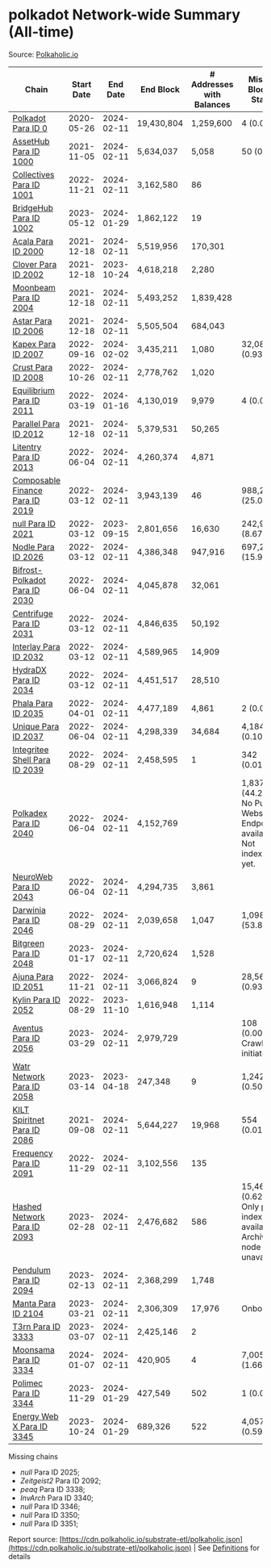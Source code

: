 # polkadot Network-wide Summary (All-time)

Source: [Polkaholic.io](https://polkaholic.io)


| Chain            | Start Date | End Date | End Block | # Addresses with Balances | Missing Blocks / Status |
| ---------------- | ---------- | ---------| --------- | ------------------------- | ----------------------- |
| [Polkadot Para ID 0](/polkadot/0-polkadot) | 2020-05-26 | 2024-02-11 | 19,430,804 |  1,259,600 | 4 (0.00%)  |
| [AssetHub Para ID 1000](/polkadot/1000-assethub) | 2021-11-05 | 2024-02-11 | 5,634,037 |  5,058 | 50 (0.00%)  |
| [Collectives Para ID 1001](/polkadot/1001-collectives) | 2022-11-21 | 2024-02-11 | 3,162,580 |  86 |    |
| [BridgeHub Para ID 1002](/polkadot/1002-bridgehub) | 2023-05-12 | 2024-01-29 | 1,862,122 |  19 |    |
| [Acala Para ID 2000](/polkadot/2000-acala) | 2021-12-18 | 2024-02-11 | 5,519,956 |  170,301 |    |
| [Clover Para ID 2002](/polkadot/2002-clover) | 2021-12-18 | 2023-10-24 | 4,618,218 |  2,280 |    |
| [Moonbeam Para ID 2004](/polkadot/2004-moonbeam) | 2021-12-18 | 2024-02-11 | 5,493,252 |  1,839,428 |    |
| [Astar Para ID 2006](/polkadot/2006-astar) | 2021-12-18 | 2024-02-11 | 5,505,504 |  684,043 |    |
| [Kapex Para ID 2007](/polkadot/2007-kapex) | 2022-09-16 | 2024-02-02 | 3,435,211 |  1,080 | 32,085 (0.93%)  |
| [Crust Para ID 2008](/polkadot/2008-crust) | 2022-10-26 | 2024-02-11 | 2,778,762 |  1,020 |    |
| [Equilibrium Para ID 2011](/polkadot/2011-equilibrium) | 2022-03-19 | 2024-01-16 | 4,130,019 |  9,979 | 4 (0.00%)  |
| [Parallel Para ID 2012](/polkadot/2012-parallel) | 2021-12-18 | 2024-02-11 | 5,379,531 |  50,265 |    |
| [Litentry Para ID 2013](/polkadot/2013-litentry) | 2022-06-04 | 2024-02-11 | 4,260,374 |  4,871 |    |
| [Composable Finance Para ID 2019](/polkadot/2019-composable) | 2022-03-12 | 2024-02-11 | 3,943,139 |  46 | 988,228 (25.06%)  |
| [null Para ID 2021](/polkadot/2021-efinity) | 2022-03-12 | 2023-09-15 | 2,801,656 |  16,630 | 242,949 (8.67%)  |
| [Nodle Para ID 2026](/polkadot/2026-nodle) | 2022-03-12 | 2024-02-11 | 4,386,348 |  947,916 | 697,249 (15.90%)  |
| [Bifrost-Polkadot Para ID 2030](/polkadot/2030-bifrost) | 2022-06-04 | 2024-02-11 | 4,045,878 |  32,061 |    |
| [Centrifuge Para ID 2031](/polkadot/2031-centrifuge) | 2022-03-12 | 2024-02-11 | 4,846,635 |  50,192 |    |
| [Interlay Para ID 2032](/polkadot/2032-interlay) | 2022-03-12 | 2024-02-11 | 4,589,965 |  14,909 |    |
| [HydraDX Para ID 2034](/polkadot/2034-hydradx) | 2022-03-12 | 2024-02-11 | 4,451,517 |  28,510 |    |
| [Phala Para ID 2035](/polkadot/2035-phala) | 2022-04-01 | 2024-02-11 | 4,477,189 |  4,861 | 2 (0.00%)  |
| [Unique Para ID 2037](/polkadot/2037-unique) | 2022-06-04 | 2024-02-11 | 4,298,339 |  34,684 | 4,184 (0.10%)  |
| [Integritee Shell Para ID 2039](/polkadot/2039-integritee) | 2022-08-29 | 2024-02-11 | 2,458,595 |  1 | 342 (0.01%)  |
| [Polkadex Para ID 2040](/polkadot/2040-polkadex) | 2022-06-04 | 2024-02-11 | 4,152,769 |   | 1,837,152 (44.24%) No Public Websocket Endpoint available: Not indexing yet. |
| [NeuroWeb Para ID 2043](/polkadot/2043-neuroweb) | 2022-06-04 | 2024-02-11 | 4,294,735 |  3,861 |    |
| [Darwinia Para ID 2046](/polkadot/2046-darwinia) | 2022-08-29 | 2024-02-11 | 2,039,658 |  1,047 | 1,098,047 (53.83%)  |
| [Bitgreen Para ID 2048](/polkadot/2048-bitgreen) | 2023-01-17 | 2024-02-11 | 2,720,624 |  1,528 |    |
| [Ajuna Para ID 2051](/polkadot/2051-ajuna) | 2022-11-21 | 2024-02-11 | 3,066,824 |  9 | 28,565 (0.93%)  |
| [Kylin Para ID 2052](/polkadot/2052-kylin) | 2022-08-29 | 2023-11-10 | 1,616,948 |  1,114 |    |
| [Aventus Para ID 2056](/polkadot/2056-aventus) | 2023-03-29 | 2024-02-11 | 2,979,729 |   | 108 (0.00%) Crawling initiated |
| [Watr Network Para ID 2058](/polkadot/2058-watr) | 2023-03-14 | 2023-04-18 | 247,348 |  9 | 1,242 (0.50%)  |
| [KILT Spiritnet Para ID 2086](/polkadot/2086-kilt) | 2021-09-08 | 2024-02-11 | 5,644,227 |  19,968 | 554 (0.01%)  |
| [Frequency Para ID 2091](/polkadot/2091-frequency) | 2022-11-29 | 2024-02-11 | 3,102,556 |  135 |    |
| [Hashed Network Para ID 2093](/polkadot/2093-hashed) | 2023-02-28 | 2024-02-11 | 2,476,682 |  586 | 15,464 (0.62%) Only partial index available: Archive node unavailable |
| [Pendulum Para ID 2094](/polkadot/2094-pendulum) | 2023-02-13 | 2024-02-11 | 2,368,299 |  1,748 |    |
| [Manta Para ID 2104](/polkadot/2104-manta) | 2023-03-21 | 2024-02-11 | 2,306,309 |  17,976 |   Onboarding |
| [T3rn Para ID 3333](/polkadot/3333-t3rn) | 2023-03-07 | 2024-02-11 | 2,425,146 |  2 |    |
| [Moonsama Para ID 3334](/polkadot/3334-moonsama) | 2024-01-07 | 2024-02-11 | 420,905 |  4 | 7,005 (1.66%)  |
| [Polimec Para ID 3344](/polkadot/3344-polimec) | 2023-11-29 | 2024-01-29 | 427,549 |  502 | 1 (0.00%)  |
| [Energy Web X Para ID 3345](/polkadot/3345-energywebx) | 2023-10-24 | 2024-01-29 | 689,326 |  522 | 4,057 (0.59%)  |

Missing chains


* *null* Para ID 2025; 
* *Zeitgeist2* Para ID 2092; 
* *peaq* Para ID 3338; 
* *InvArch* Para ID 3340; 
* *null* Para ID 3346; 
* *null* Para ID 3350; 
* *null* Para ID 3351; 

Report source: [https://cdn.polkaholic.io/substrate-etl/polkaholic.json](https://cdn.polkaholic.io/substrate-etl/polkaholic.json) | See [Definitions](/DEFINITIONS.md) for details

